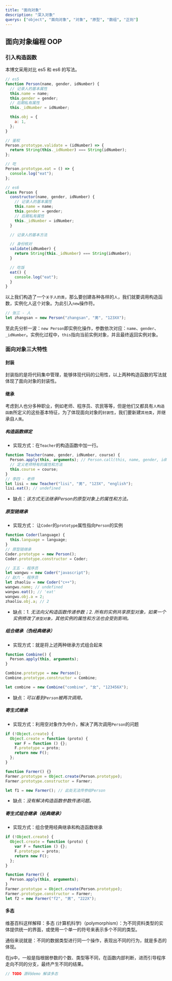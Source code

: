 ```yaml
---
title: "面向对象"
description: "深入对象"
querys: ["object", "面向对象", "对象", "原型", "数组", "正则"]
---
```


## 面向对象编程 OOP

### 引入构造函数

本博文采用对比 es5 和 es6 的写法。

```js
// es5
function Person(name, gender, idNumber) {
  // 记录人的基本属性
  this.name = name;
  this.gender = gender;
  // 后期私有属性
  this._idNumber = idNumber;

  this.obj = {
    a: 1,
  };
}

// 鉴权
Person.prototype.validate = (idNumber) => {
  return String(this._idNumber) === String(idNumber);
};

// 吃
Person.prototype.eat = () => {
  console.log("eat");
};
```

```js
// es6
class Person {
  constructor(name, gender, idNumber) {
    // 记录人的基本属性
    this.name = name;
    this.gender = gender;
    // 后期私有属性
    this._idNumber = idNumber;
  }

  // 记录人的基本方法

  // 身份核对
  validate(idNumber) {
    return String(this._idNumber) === String(idNumber);
  }

  // 吃饭
  eat() {
    console.log("eat");
  }
}
```

以上我们构造了一个`关于人的类`，那么要创建各种各样的`人`，我们就要调用构造函数，实例化人这个对象。为此引入`new`操作符。

```js
// 张三 - 人
let zhangsan = new Person("zhangsan", "男", "123XX");
```

至此先分析一波：`new Person`即实例化操作，参数依次对应：`name`、`gender`、`_idNumber`。实例化过程中，`this`指向当前实例对象，并且最终返回实例对象。

### 面向对象三大特性

#### 封装

封装指的是将代码集中管理，能够体现代码的公用性，以上两种构造函数的写法就体现了面向对象的封装性。

#### 继承

考虑到人也分多种职业，例如老师、程序员、农民等等，但是他们又都具有`人构造函数`所定义的这些基本特征，为了体现面向对象的`封装性`，我们要新建`其他类`，并继承自`人类`。

##### 构造函数绑定

- 实现方式：在`Teacher`的构造函数中加一行。

```js
function Teacher(name, gender, idNumber, course) {
  Person.apply(this, arguments); // Person.call(this, name, gender, idNumber)
  // 定义老师特有的属性和方法
  this.course = course;
}
// 李四 - 老师
let lisi = new Teacher("lisi", "男", "123X", "english");
lisi.eat(); // undefined
```

- 缺点：_该方式无法继承Person的原型对象上的属性和方法。_

##### 原型链继承

- 实现方式： 让`Coder`的`prototype`属性指向`Person`的实例

```js
function Coder(language) {
  this.language = language;
}
// 原型链继承
Coder.prototype = new Person();
Coder.prototype.constructor = Coder;

// 王五 - 程序员
let wangwu = new Coder("javascript");
// 赵六 - 程序员
let zhaoliu = new Coder("c++");
wangwu.name; // undefined
wangwu.eat(); // 'eat'
wangwu.obj.a = 2;
zhaoliu.obj.a; // 2
```

- 缺点：_1. 无法向父构造函数传递参数；2. 所有的实例共享原型对象，如果一个实例修改了`原型对象`，其他实例的属性和方法也会受到影响。_

##### 组合继承（伪经典继承）

- 实现方式：就是将上述两种继承方式组合起来

```js
function Combine() {
  Person.apply(this, arguments);
}

Combine.prototype = new Person();
Combine.prototype.constructor = Combine;

let combine = new Combine("combine", "女", "123456X");
```

- 缺点：_可以看到`Person`被两次调用。_

##### 寄生式继承

- 实现方式：利用空对象作为中介，解决了两次调用`Person`的问题

```js
if (!Object.create) {
  Object.create = function (proto) {
    var F = function () {};
    F.prototype = proto;
    return new F();
  };
}

function Farmer() {}
Farmer.prototype = Object.create(Person.prototype);
Farmer.prototype.constructor = Farmer;

let f1 = new Farmer(); // 此处无法传参给Person
```

- 缺点：_没有解决构造函数参数传递问题。_

##### 寄生式组合继承（经典继承）

- 实现方式：组合使用经典继承和构造函数继承

```js
if (!Object.create) {
  Object.create = function (proto) {
    var F = function () {};
    F.prototype = proto;
    return new F();
  };
}

function Farmer() {
  Person.apply(this, arguments);
}
Farmer.prototype = Object.create(Person.prototype);
Farmer.prototype.constructor = Farmer;
let f2 = new Farmer("f2", "男", "222X");
```

#### 多态

维基百科这样解释：多态 (计算机科学)（polymorphism）：为不同资料类型的实体提供统一的界面，或使用一个单一的符号来表示多个不同的类型。

通俗来说就是：不同的数据类型进行同一个操作，表现出不同的行为，就是多态的体现。

在js中，一般是指根据参数的个数、类型等不同，在函数内部判断，进而引导程序走向不同的分支，最终产生不同的结果。

```ts
// TODO 源码demo 解读多态
```
